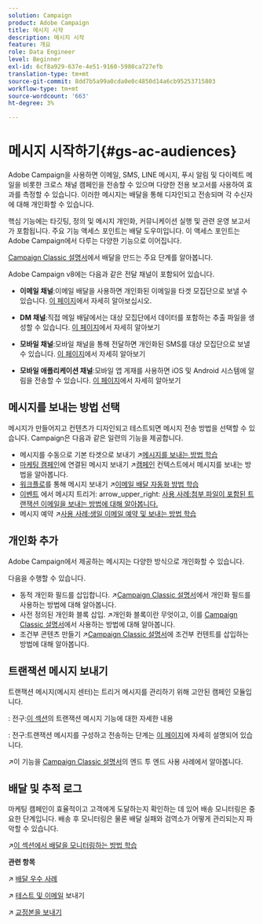 ```yaml
---
solution: Campaign
product: Adobe Campaign
title: 메시지 시작
description: 메시지 시작
feature: 개요
role: Data Engineer
level: Beginner
exl-id: 6cf8a929-637e-4e51-9160-5980ca727efb
translation-type: tm+mt
source-git-commit: 8dd7b5a99a0cda0e0c4850d14a6cb95253715803
workflow-type: tm+mt
source-wordcount: '663'
ht-degree: 3%

---
```


# 메시지 시작하기{#gs-ac-audiences}

Adobe Campaign을 사용하면 이메일, SMS, LINE 메시지, 푸시 알림 및 다이렉트 메일을 비롯한 크로스 채널 캠페인을 전송할 수 있으며 다양한 전용 보고서를 사용하여 효과를 측정할 수 있습니다. 이러한 메시지는 배달을 통해 디자인되고 전송되며 각 수신자에 대해 개인화할 수 있습니다.

핵심 기능에는 타깃팅, 정의 및 메시지 개인화, 커뮤니케이션 실행 및 관련 운영 보고서가 포함됩니다. 주요 기능 액세스 포인트는 배달 도우미입니다. 이 액세스 포인트는 Adobe Campaign에서 다루는 다양한 기능으로 이어집니다.

[Campaign Classic 설명서](https://experienceleague.adobe.com/docs/campaign-classic/using/sending-messages/key-steps-when-creating-a-delivery/steps-about-delivery-creation-steps.html)에서 배달을 만드는 주요 단계를 알아봅니다.

Adobe Campaign v8에는 다음과 같은 전달 채널이 포함되어 있습니다.

* **이메일 채널**:이메일 배달을 사용하면 개인화된 이메일을 타겟 모집단으로 보낼 수 있습니다. [이 페이지](../send/email.md)에서 자세히 알아보십시오.

* **DM 채널**:직접 메일 배달에서는 대상 모집단에서 데이터를 포함하는 추출 파일을 생성할 수 있습니다.  [이 페이지](../send/direct-mail.md)에서 자세히 알아보기

* **모바일 채널**:모바일 채널을 통해 전달하면 개인화된 SMS를 대상 모집단으로 보낼 수 있습니다.  [이 페이지](../send/sms.md)에서 자세히 알아보기

* **모바일 애플리케이션 채널**:모바일 앱 게재를 사용하면 iOS 및 Android 시스템에 알림을 전송할 수 있습니다.  [이 페이지](../send/push.md)에서 자세히 알아보기

## 메시지를 보내는 방법 선택

메시지가 만들어지고 컨텐츠가 디자인되고 테스트되면 메시지 전송 방법을 선택할 수 있습니다. Campaign은 다음과 같은 일련의 기능을 제공합니다.

* 메시지를 수동으로 기본 타겟으로 보내기
:arrow_upper_right:[메시지를 보내는 방법 학습](https://experienceleague.adobe.com/docs/campaign-classic/using/sending-messages/sending-emails/sending-an-email/sending-messages.html)
* [마케팅 캠페인](https://experienceleague.adobe.com/docs/campaign-classic/using/orchestrating-campaigns/orchestrate-campaigns/setting-up-marketing-campaigns.html)에 연결된 메시지 보내기
:arrow_upper_right:[캠페인](https://experienceleague.adobe.com/docs/campaign-classic/using/orchestrating-campaigns/orchestrate-campaigns/marketing-campaign-deliveries.html) 컨텍스트에서 메시지를 보내는 방법을 알아봅니다.
* [워크플로](https://experienceleague.adobe.com/docs/campaign-classic/using/automating-with-workflows/introduction/about-workflows.html)를 통해 메시지 보내기
:arrow_upper_right:[이메일 배달 자동화 방법 학습](https://experienceleague.adobe.com/docs/campaign-classic/using/automating-with-workflows/action-activities/delivery.html)
* [이벤트](https://experienceleague.adobe.com/docs/campaign-classic/using/transactional-messaging/introduction/about-transactional-messaging.html) 에서 메시지 트리거: arrow_upper_right: [사용 사례:첨부 파일이 포함된 트랜잭션 이메일을 보내는 방법에 대해 알아봅니다.](https://experienceleague.adobe.com/docs/campaign-classic/using/transactional-messaging/use-case/transactional-email-with-attachments.html)
* 메시지 예약
:arrow_upper_right:[사용 사례:생일 이메일 예약 및 보내는 방법 학습](https://experienceleague.adobe.com/docs/campaign-classic/using/automating-with-workflows/use-cases/deliveries/sending-a-birthday-email.html?)


## 개인화 추가

Adobe Campaign에서 제공하는 메시지는 다양한 방식으로 개인화할 수 있습니다.

다음을 수행할 수 있습니다.

* 동적 개인화 필드를 삽입합니다.
:arrow_upper_right:[Campaign Classic 설명서](https://experienceleague.adobe.com/docs/campaign-classic/using/sending-messages/personalizing-deliveries/personalization-fields.html)에서 개인화 필드를 사용하는 방법에 대해 알아봅니다.
* 사전 정의된 개인화 블록 삽입.
:arrow_upper_right:개인화 블록이란 무엇이고, 이를 [Campaign Classic 설명서](https://experienceleague.adobe.com/docs/campaign-classic/using/sending-messages/personalizing-deliveries/personalization-blocks.html)에서 사용하는 방법에 대해 알아봅니다.
* 조건부 콘텐츠 만들기 :arrow_upper_right:[Campaign Classic 설명서](https://experienceleague.adobe.com/docs/campaign-classic/using/sending-messages/personalizing-deliveries/conditional-content.html)에 조건부 컨텐트를 삽입하는 방법에 대해 알아봅니다.

## 트랜잭션 메시지 보내기

트랜잭션 메시지(메시지 센터)는 트리거 메시지를 관리하기 위해 고안된 캠페인 모듈입니다.

: 전구:[이 섹션](../dev/architecture.md#transac-msg-archi)의 트랜잭션 메시지 기능에 대한 자세한 내용

: 전구:트랜잭션 메시지를 구성하고 전송하는 단계는 [이 페이지](../send/transactional.md)에 자세히 설명되어 있습니다.

:arrow_upper_right:이 기능을 [Campaign Classic 설명서](https://experienceleague.adobe.com/docs/campaign-classic/using/transactional-messaging/use-case/transactional-email-with-attachments.html?lang=en#transactional-messaging)의 엔드 투 엔드 사용 사례에서 알아봅니다.

## 배달 및 추적 로그

마케팅 캠페인이 효율적이고 고객에게 도달하는지 확인하는 데 있어 배송 모니터링은 중요한 단계입니다. 배송 후 모니터링은 물론 배달 실패와 검역소가 어떻게 관리되는지 파악할 수 있습니다.

:arrow_upper_right:[이 섹션에서 배달을 모니터링하는 방법 학습](https://experienceleague.adobe.com/docs/campaign-classic/using/sending-messages/monitoring-deliveries/about-delivery-monitoring.html?lang=en#sending-messages)


**관련 항목**

:arrow_upper_right: [배달 우수 사례](https://experienceleague.adobe.com/docs/campaign-classic/using/sending-messages/key-steps-when-creating-a-delivery/delivery-bestpractices/delivery-best-practices.html)

:arrow_upper_right: [테스트 및 이메일](https://experienceleague.adobe.com/docs/campaign-classic/using/sending-messages/sending-emails/sending-an-email/sending-messages.html) 보내기

:arrow_upper_right: [교정본을 보내기](https://experienceleague.adobe.com/docs/campaign-classic/using/sending-messages/key-steps-when-creating-a-delivery/steps-validating-the-delivery.html)
